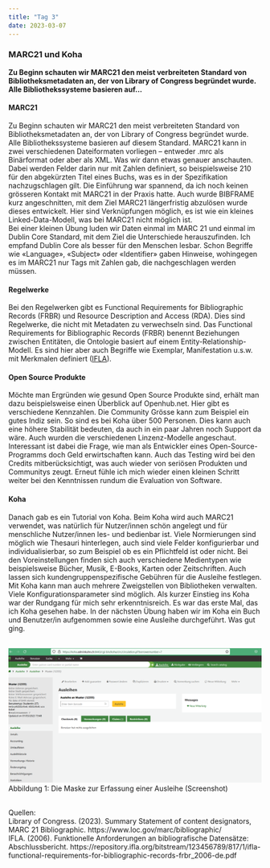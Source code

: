 ```yaml
---
title: "Tag 3"
date: 2023-03-07
---
```


### MARC21 und Koha
**Zu Beginn schauten wir MARC21 den meist verbreiteten Standard von Bibliotheksmetadaten an, der von Library of Congress begründet wurde. Alle Bibliothekssysteme basieren auf...**



#### **MARC21**
Zu Beginn schauten wir MARC21 den meist verbreiteten Standard von Bibliotheksmetadaten an, der von Library of Congress begründet wurde. Alle Bibliothekssysteme basieren auf diesem Standard. MARC21 kann in zwei verschiedenen Dateiformaten vorliegen – entweder .mrc als Binärformat oder aber als XML. Was wir dann etwas genauer anschauten. Dabei werden Felder darin nur mit Zahlen definiert, so beispielsweise 210 für den abgekürzten Titel eines Buchs, was es in der Spezifikation nachzugschlagen gilt. Die Einführung war spannend, da ich noch keinen grösseren Kontakt mit MARC21 in der Praxis hatte. 
Auch wurde BIBFRAME kurz angeschnitten, mit dem Ziel MARC21 längerfristig abzulösen wurde dieses entwickelt. Hier sind Verknüpfungen möglich, es ist wie ein kleines Linked-Data-Modell, was bei MARC21 nicht möglich ist. 
<br>
Bei einer kleinen Übung luden wir Daten einmal im MARC 21 und einmal im Dublin Core Standard, mit dem Ziel die Unterschiede herauszufinden. Ich empfand Dublin Core als besser für den Menschen lesbar. Schon Begriffe wie «Language», «Subject» oder «Identifier» gaben Hinweise, wohingegen es im MARC21 nur Tags mit Zahlen gab, die nachgeschlagen werden müssen. 
<br>
<h4><b>Regelwerke</b></h4>

Bei den Regelwerken gibt es Functional Requirements for Bibliographic Records (FRBR) und Resource Description and Access (RDA). Dies sind Regelwerke, die nicht mit Metadaten zu verwechseln sind. Das Functional Requirements for Bibliographic Records (FRBR) benennt Beziehungen zwischen Entitäten, die Ontologie basiert auf einem Entity-Relationship-Modell. Es sind hier aber auch Begriffe wie Exemplar, Manifestation u.s.w. mit Merkmalen definiert (<a href="https://repository.ifla.org/bitstream/123456789/817/1/ifla-functional-requirements-for-bibliographic-records-frbr_2006-de.pdf">IFLA</a>). 
<br>
<h4><b>Open Source Produkte</b></h4>

Möchte man Ergründen wie gesund Open Source Produkte sind, erhält man dazu beispielsweise einen Überblick auf Openhub.net. Hier gibt es verschiedene Kennzahlen. Die Community Grösse kann zum Beispiel ein gutes Indiz sein. So sind es bei Koha über 500 Personen. Dies kann auch eine höhere Stabilität bedeuten, da auch in ein paar Jahren noch Support da wäre. Auch wurden die verschiedenen Linzenz-Modelle angeschaut. Interessant ist dabei die Frage, wie man als Entwickler eines Open-Source-Programms doch Geld erwirtschaften kann. Auch das Testing wird bei den Credits mitberücksichtigt, was auch wieder von seriösen Produkten und Communitys zeugt. Erneut fühle ich mich wieder einen kleinen Schritt weiter bei den Kenntnissen rundum die Evaluation von Software. 
<br>
 <h4><b>Koha</b></h4>

Danach gab es ein Tutorial von Koha. Beim Koha wird auch MARC21 verwendet, was natürlich für Nutzer/innen schön angelegt und für menschliche Nutzer/innen les- und bedienbar ist. Viele Normierungen sind möglich wie Thesauri hinterlegen, auch sind viele Felder konfigurierbar und individualisierbar, so zum Beispiel ob es ein Pflichtfeld ist oder nicht. Bei den Voreinstellungen finden sich auch verschiedene Medientypen wie beispielsweise Bücher, Musik, E-Books, Karten oder Zeitschriften. Auch lassen sich kundengruppenspezifische Gebühren für die Ausleihe festlegen. Mit Koha kann man auch mehrere Zweigstellen von Bibliotheken verwalten. Viele Konfigurationsparameter sind möglich. Als kurzer Einstieg ins Koha war der Rundgang für mich sehr erkenntnisreich. Es war das erste Mal, das ich Koha gesehen habe. In der nächsten Übung haben wir im Koha ein Buch und Benutzer/in aufgenommen sowie eine Ausleihe durchgeführt. Was gut ging.
<br>
<br>


![](https://raw.githubusercontent.com/brandensarah/Lerntagebuch/master/_posts/bild_le3_1.png)
Abbildung 1: Die Maske zur Erfassung einer Ausleihe (Screenshot)

<br>
Quellen: 
 <br>
Library of Congress. (2023). Summary Statement of content designators, MARC 21 Bibliographic. https://www.loc.gov/marc/bibliographic/
<br>
IFLA. (2006). Funktionelle Anforderungen an bibliografische Datensätze: Abschlussbericht. https://repository.ifla.org/bitstream/123456789/817/1/ifla-functional-requirements-for-bibliographic-records-frbr_2006-de.pdf

